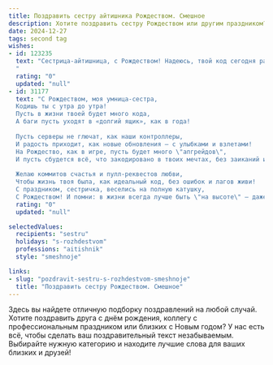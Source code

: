 ```yaml
---
title: Поздравить сестру айтишника Рождеством. Смешное
description: Хотите поздравить сестру Рождеством или другим праздником? Наш ИИ создаст незабываемое поздравление, а вы обязательно выделитесь среди других.  
date: 2024-12-27
tags: second tag
wishes:
- id: 123235
  text: "Сестрица-айтишница, с Рождеством! Надеюсь, твой код сегодня работает без багов, а подарки под елкой — не null.  Желаю тебе такого Рождества, чтобы даже самый сложный дедбаг казался детской забавой!  Пусть в новом году все задачи решаются легко, как бинарный поиск, а счастье будет бесконечным циклом!
  "
  rating: "0"
  updated: "null"
- id: 31177
  text: "С Рождеством, моя умница-сестра,
  Кодишь ты с утра до утра!
  Пусть в жизни твоей будет много кода,
  А баги пусть уходят в «долгий ящик», как в года!
  
  Пусть серверы не глючат, как наши контроллеры,
  И радость приходит, как новые обновления — с улыбками и взлетами!
  На Рождество, как в игре, пусть будет много \"апгрейдов\",
  И пусть сбудется всё, что закодировано в твоих мечтах, без заиканий и \"синих экранов\"!
  
  Желаю коммитов счастья и пулл-реквестов любви,
  Чтобы жизнь твоя была, как идеальный код, без ошибок и лагов живи!
  С праздником, сестричка, веселись на полную катушку,
  С Рождеством! И помни: в жизни всегда лучше быть \"на высоте\" — даже когда оборудована \"доска\"!"
  rating: "0"
  updated: "null"

selectedValues:
  recipients: "sestru"
  holidays: "s-rozhdestvom"
  professions: "aitishnik"
  style: "smeshnoje"

links:
- slug: "pozdravit-sestru-s-rozhdestvom-smeshnoje"
  title: "Поздравить сестру Рождеством. Смешное"
---
```


Здесь вы найдете отличную подборку поздравлений на любой случай.
Хотите поздравить друга с днём рождения, коллегу с профессиональным праздником или близких с Новым годом? У нас есть всё, чтобы сделать ваш поздравительный текст незабываемым. Выбирайте нужную категорию и находите лучшие слова для ваших близких и друзей!
